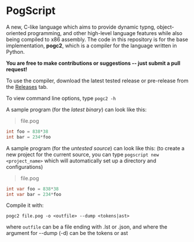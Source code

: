# PogScript

A new, C-like language which aims to provide dynamic typng, object-oriented programming, and other high-level language features while also being compiled to x86 assembly. The code in this repository is for the base implementation, **pogc2**, which is a compiler for the language written in Python.

**You are free to make contributions or suggestions -- just submit a pull request!**

To use the compiler, download the latest tested release or pre-release from the [Releases](https://github.com/User0332/PogScript/releases) tab.

To view command line options, type ```pogc2 -h```

A sample program (for the *latest binary*) can look like this:

>file.pog
```cs
int foo = 838*38
int bar = 234*foo
```

A sample program (for the *untested source*) can look like this:
(to create a new project for the current source, you can type ```pogscript new <project_name>``` which will automatically set up a directory and configurations)

>file.pog
```cs
int var foo = 838*38
int var bar = 234*foo
```

Compile it with:
```console
pogc2 file.pog -o <outfile> --dump <tokens|ast>
```

where ```outfile``` can be a file ending with .lst or .json, and where the argument for --dump (-d) can be the tokens or ast
